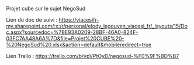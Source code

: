Projet cube sur le sujet NegoSud

Lien du doc de suivi : 
https://viacesifr-my.sharepoint.com/:x:/r/personal/elody_legouyen_viacesi_fr/_layouts/15/Doc.aspx?sourcedoc=%7BE93A0209-28BF-46A0-824F-03FC7AA48A6A%7D&file=Projet%20CUBE%20-%20NegoSud%20.xlsx&action=default&mobileredirect=true

Lien Trello : 
https://trello.com/b/vpVPtOyD/negosud-%F0%9F%8D%B7
